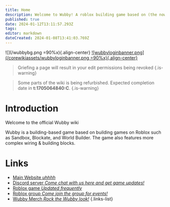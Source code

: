 ```yaml
---
title: Home
description: Welcome to Wubby! A roblox building game based on (the now content deleted) World Builder.
published: true
date: 2024-01-12T13:11:57.293Z
tags: 
editor: markdown
dateCreated: 2024-01-08T13:41:03.769Z
---
```


![](/wubbybg.png =90%x){.align-center}
[![wubbyloginbanner.png](/corewikiassets/wubbyloginbanner.png =90%x){.align-center}](https://snipp.dev/WubbyWikiLogin)

> Griefing a page will result in your edit permissions being revoked
{.is-warning}

> Some parts of the wiki is being refurbished. Expected completion date in **t:1705064840:C**.
{.is-warning}

# <i class="fa-regular fa-hand-wave"></i> Introduction

Welcome to the official Wubby wiki

Wubby is a building-based game based on building games on Roblox such as Sandbox, Blockate, and World Builder. The game also features more complex wiring & building blocks.

# <i class="fa-duotone fa-link-simple"></i> Links
- [<i class="fa-solid fa-globe"></i> Main Website *uhhhh*](https://wubbygame.com/)
- [<i class="fa-brands fa-discord"></i> Discord server *Come chat with us here and get game updates!*](https://discord.gg/YHtthk2dYX)
- [Roblox game *Updated frequently*](https://www.roblox.com/games/12519560096/Wubby)
- [<i class="fa-solid fa-user-group"></i> Roblox group *Come join the group for events!*](https://www.roblox.com/groups/16993480)
- [<i class="fa-solid fa-shirt"></i> Wubby Merch *Rock the Wubby look!*](https://www.roblox.com/catalog?Category=1&CreatorName=Wubby%20Fan%20Club&CreatorType=Group&salesTypeFilter=1)
{.links-list}